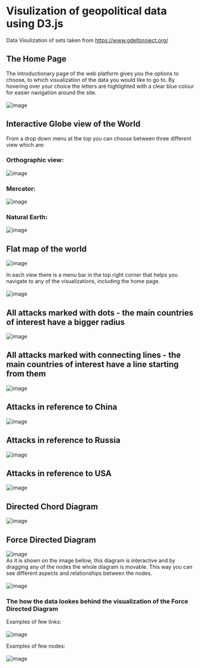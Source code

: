 # Visulization of geopolitical data using D3.js
Data Visulization of sets taken from https://www.gdeltproject.org/


## The Home Page
The introductionary page of the web platform gives you the options to choose, to which visualization of the data you would like to go to. By hovering over your choice the letters are highlighted with a clear blue colour for easier navigation around the site. <br/>
<br/>
![image](https://user-images.githubusercontent.com/38570213/138882206-6f3d9d22-3fdf-40f1-9459-bd8971b2bc60.png)

## Interactive Globe view of the World
From a drop down menu at the top you can choose between three different view which are: <br/>
### Orthographic view: <br/>
![image](https://user-images.githubusercontent.com/38570213/138883252-1ba64f7f-6232-432d-a55d-cdd977179238.png)

### Mercator: <br/>
![image](https://user-images.githubusercontent.com/38570213/138910056-1ddaff69-cd1b-414d-9c4d-070d16b311fd.png)

### Natural Earth: <br/>
![image](https://user-images.githubusercontent.com/38570213/138910040-1f939c89-b035-4870-89a9-21e96a7dcac8.png)


## Flat map of the world
![image](https://user-images.githubusercontent.com/38570213/138883417-aefaa34e-00e7-48bc-b74d-12e545e99e66.png)

In each view there is a menu bar in the top right corner that helps you navigate to any of the visualizations, including the home page. <br/>
<br/>
![image](https://user-images.githubusercontent.com/38570213/138908570-c3736b6a-ce89-4e75-bc6b-3ec4a6083c4e.png)

## All attacks marked with dots - the main countries of interest have a bigger radius
![image](https://user-images.githubusercontent.com/38570213/138911599-7c304ecc-4d73-4236-a12e-59e95bb6a54f.png)

## All attacks marked with connecting lines - the main countries of interest have a line starting from them
![image](https://user-images.githubusercontent.com/38570213/138911205-227a5603-4cf8-47ee-9824-92c7d926e60b.png)

## Attacks in reference to China
![image](https://user-images.githubusercontent.com/38570213/138911874-f13138fd-32b8-4071-aa62-d07921406751.png)

## Attacks in reference to Russia
![image](https://user-images.githubusercontent.com/38570213/138909243-da3180fb-1111-4096-a921-246782c41ff6.png)

## Attacks in reference to USA
![image](https://user-images.githubusercontent.com/38570213/138910637-2cdc6d7f-cd3b-420d-b46b-660f53fded97.png)

## Directed Chord Diagram
![image](https://user-images.githubusercontent.com/38570213/138911269-247d45f4-9f91-4701-acea-f3fde2efe2b2.png)

## Force Directed Diagram
![image](https://user-images.githubusercontent.com/38570213/138912320-27562932-fa57-4e45-a7c5-9bc1b96bf78e.png)
<br/>
As it is shown on the image bellow, this diagram is interactive and by dragging any of the nodes the whole diagram is movable. This way you can see different aspects and relationships between the nodes. <br/>
<br/>
![image](https://user-images.githubusercontent.com/38570213/138909319-99176cac-61b3-4b58-9e65-2ea9ca545c93.png)


### The how the data lookes behind the visualization of the Force Directed Diagram
Examples of few links: <br/>
<br/>
![image](https://user-images.githubusercontent.com/38570213/138552325-c9abf8ba-39ab-4455-88d2-1457a6d914c5.png)

Examples of few nodes: <br/>
<br/>
![image](https://user-images.githubusercontent.com/38570213/138552332-1006e27f-4c7a-4980-935b-63b22c81edf3.png)
